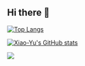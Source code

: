 ## Hi there 👋

<!--
**icanccwhite/icanccwhite** is a ✨ _special_ ✨ repository because its `README.md` (this file) appears on your GitHub profile.

Here are some ideas to get you started:

- 🔭 I’m currently working on ...
- 🌱 I’m currently learning ...
- 👯 I’m looking to collaborate on ...
- 🤔 I’m looking for help with ...
- 💬 Ask me about ...
- 📫 How to reach me: ...
- 😄 Pronouns: ...
- ⚡ Fun fact: ...
-->

[![Top Langs](https://github-readme-stats.vercel.app/api/top-langs/?username=icanccwhite&layout=compact)](https://github.com/anuraghazra/github-readme-stats)

[![Xiao-Yu's GitHub stats](https://github-readme-stats.vercel.app/api?username=icanccwhite&show_icons=true&theme=radical&count_private=true)](https://github.com/anuraghazra/github-readme-stats)

![](https://komarev.com/ghpvc/?username=icanccwhite&base=1000&abbreviated=true&label=PROFILE+VIEWS)

